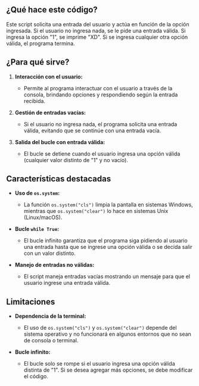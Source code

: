 ## ¿Qué hace este código?

Este script solicita una entrada del usuario y actúa en función de la opción ingresada. Si el usuario no ingresa nada, se le pide una entrada válida. Si ingresa la opción "1", se imprime "XD". Si se ingresa cualquier otra opción válida, el programa termina.

## ¿Para qué sirve?

1. **Interacción con el usuario:**
   - Permite al programa interactuar con el usuario a través de la consola, brindando opciones y respondiendo según la entrada recibida.

2. **Gestión de entradas vacías:**
   - Si el usuario no ingresa nada, el programa solicita una entrada válida, evitando que se continúe con una entrada vacía.

3. **Salida del bucle con entrada válida:**
   - El bucle se detiene cuando el usuario ingresa una opción válida (cualquier valor distinto de "1" y no vacío).

## Características destacadas

- **Uso de `os.system`:**
   - La función `os.system("cls")` limpia la pantalla en sistemas Windows, mientras que `os.system("clear")` lo hace en sistemas Unix (Linux/macOS).

- **Bucle `while True`:**
   - El bucle infinito garantiza que el programa siga pidiendo al usuario una entrada hasta que se ingrese una opción válida o se decida salir con un valor distinto.

- **Manejo de entradas no válidas:**
   - El script maneja entradas vacías mostrando un mensaje para que el usuario ingrese una entrada válida.

## Limitaciones

- **Dependencia de la terminal:**
   - El uso de `os.system("cls")` y `os.system("clear")` depende del sistema operativo y no funcionará en algunos entornos que no sean de consola o terminal.
   
- **Bucle infinito:**
   - El bucle solo se rompe si el usuario ingresa una opción válida distinta de "1". Si se desea agregar más opciones, se debe modificar el código.

